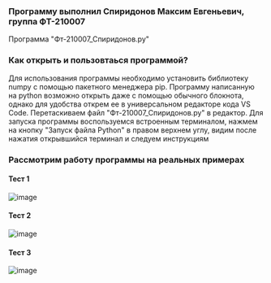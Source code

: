 ### Программу выполнил Спиридонов Максим Евгеньевич, группа ФТ-210007

Программа "Фт-210007_Спиридонов.py"
### Как открыть и пользовтаься программой? 
Для использования программы необходимо установить библиотеку numpy с помощью пакетного менеджера pip.
Программу написанную на python возможно открыть даже с помощью обычного блокнота, однако для удобства открем ее в универсальном редакторе кода VS Code. Перетаскиваем файл "Фт-210007_Спиридонов.py" в редактор. Для запуска программы воспользуемся встроенным терминалом, нажмем на кнопку "Запуск файла Python" в правом верхнем углу, видим после нажатия открывшийся терминал и следуем инструкциям

### Рассмотрим работу программы на реальных примерах
#### Тест 1
![image](https://user-images.githubusercontent.com/53860694/198835011-8c87c42d-c2a8-413c-8f31-031a65c3896a.png)
#### Тест 2
![image](https://user-images.githubusercontent.com/53860694/198835037-9d2d911b-99cc-4f5a-adfa-daea223fe4f1.png)
#### Тест 3
![image](https://user-images.githubusercontent.com/53860694/198835313-b41ef664-af33-4c62-a0e5-442bad214825.png)
